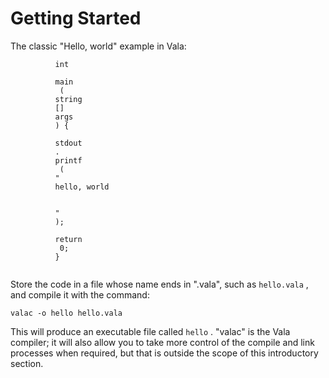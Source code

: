 # Getting Started

The classic "Hello, world" example in Vala:

```vala
          int
           
          main
           (
          string
          [] 
          args
          ) {
                  
          stdout
          .
          printf
           (
          "
          hello, world
          
          
          "
          );
                  
          return
           0;
          }
        
```

Store the code in a file whose name ends in ".vala", such as
`hello.vala` , and compile it with the command:

`valac -o hello hello.vala`

This will produce an executable file called `hello` . "valac" is the
Vala compiler; it will also allow you to take more control of the
compile and link processes when required, but that is outside the scope
of this introductory section.
